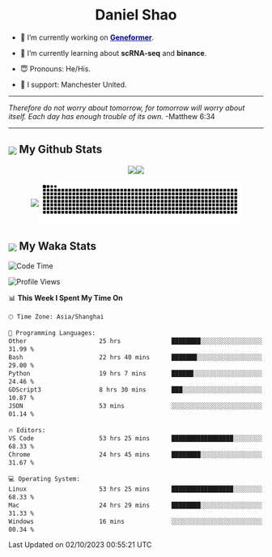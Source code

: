 

<h1 align="center">Daniel Shao</h1>

- 🐒 I’m currently working on <strong><a href="https://huggingface.co/ctheodoris/Geneformer" style="color: darkblue">Geneformer</a></strong>.

- 🥹 I’m currently learning about **scRNA-seq** and **binance**.

- 😇 Pronouns: He/His.

- 🦧 I support: Manchester United.

---

<i> Therefore do not worry about tomorrow, for tomorrow will worry about itself. Each day has enough trouble of its own. </i> -Matthew 6:34

---

<h2><img src="https://emojis.slackmojis.com/emojis/images/1579216111/7550/pikachu_wave.gif?1579216111" align="center" width="28" /> My Github Stats</h2>

<p align="center"><img align="center" src = "https://github-readme-stats.vercel.app/api?username=super-dainiu&show_icons=true&count_private=true&theme=tokyonight&hide=issues&line_height=30" width="400px"><img align="center" src = "https://github-readme-streak-stats.herokuapp.com/?user=super-dainiu&theme=tokyonight" width="400px"></p>

<p align="center"><img align="center" width="400px" src="https://github-readme-stats.vercel.app/api/top-langs/?username=super-dainiu&layout=compact&theme=tokyonight&hide=html,tex,jupyter%20notebook"><img align="center" width="400px" src="https://github.com/super-dainiu/super-dainiu/blob/output/github-contribution-grid-snake.svg"></p>

<h2><img src="https://emojis.slackmojis.com/emojis/images/1579216111/7550/pikachu_wave.gif?1579216111" align="center" width="28" /> My Waka Stats</h2>

<!--START_SECTION:waka-->
![Code Time](http://img.shields.io/badge/Code%20Time-608%20hrs%2036%20mins-blue)

![Profile Views](http://img.shields.io/badge/Profile%20Views-35-blue)

📊 **This Week I Spent My Time On** 

```text
🕑︎ Time Zone: Asia/Shanghai

💬 Programming Languages: 
Other                    25 hrs              ████████░░░░░░░░░░░░░░░░░   31.99 % 
Bash                     22 hrs 40 mins      ███████░░░░░░░░░░░░░░░░░░   29.00 % 
Python                   19 hrs 7 mins       ██████░░░░░░░░░░░░░░░░░░░   24.46 % 
GDScript3                8 hrs 30 mins       ███░░░░░░░░░░░░░░░░░░░░░░   10.87 % 
JSON                     53 mins             ░░░░░░░░░░░░░░░░░░░░░░░░░   01.14 % 

🔥 Editors: 
VS Code                  53 hrs 25 mins      █████████████████░░░░░░░░   68.33 % 
Chrome                   24 hrs 45 mins      ████████░░░░░░░░░░░░░░░░░   31.67 % 

💻 Operating System: 
Linux                    53 hrs 25 mins      █████████████████░░░░░░░░   68.33 % 
Mac                      24 hrs 29 mins      ████████░░░░░░░░░░░░░░░░░   31.33 % 
Windows                  16 mins             ░░░░░░░░░░░░░░░░░░░░░░░░░   00.34 % 
```


 Last Updated on 02/10/2023 00:55:21 UTC
<!--END_SECTION:waka-->
